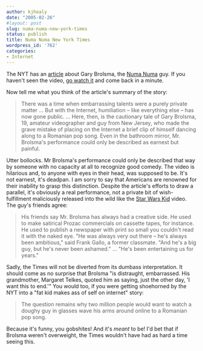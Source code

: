 ```yaml
---
author: kjhealy
date: "2005-02-26"
#layout: post
slug: numa-numa-new-york-times
status: publish
title: Numa Numa New York Times
wordpress_id: '762'
categories:
- Internet
---
```


The NYT has an [article](http://www.nytimes.com/2005/02/26/nyregion/26video.html?ex=1267160400&en=1d48bf539f85dc0e&ei=5090&partner=rssuserland) about Gary Brolsma, the [Numa Numa](http://www.google.com/search?q=numa+numa) guy. If you haven't seen the video, [go watch it](http://www.albinoblacksheep.com/flash/numa.php) and come back in a minute.

Now tell me what you think of the article's summary of the story:

> There was a time when embarrassing talents were a purely private matter … But with the Internet, humiliation – like everything else – has now gone public. ... Here, then, is the cautionary tale of Gary Brolsma, 19, amateur videographer and guy from New Jersey, who made the grave mistake of placing on the Internet a brief clip of himself dancing along to a Romanian pop song. Even in the bathroom mirror, Mr. Brolsma's performance could only be described as earnest but painful.

Utter bollocks. Mr Brolsma's performance could only be described that way by someone with no capacity at all to recognize good comedy. The video is hilarious and, to anyone with eyes in their head, was supposed to be. It's not earnest, it's deadpan. I am sorry to say that Americans are renowned for their inability to grasp this distinction. Despite the article's efforts to draw a parallel, it's obviously a real performance, not a private bit of wish-fulfillment maliciously released into the wild like the [Star Wars Kid](http://www.jedimaster.net/) video. The guy's friends agree:

> His friends say Mr. Brolsma has always had a creative side. He used to make satirical Prozac commercials on cassette tapes, for instance. He used to publish a newspaper with print so small you couldn't read it with the naked eye. "He was always very out there – he's always been ambitious," said Frank Gallo, a former classmate. "And he's a big guy, but he's never been ashamed." ... "He's been entertaining us for years."

Sadly, the Times will not be diverted from its dumbass interpretation. It should come as no surprise that Brolsma "is distraught, embarrassed. His grandmother, Margaret Telkes, quoted him as saying, just the other day, 'I want this to end.'" You would too, if you were getting shoehorned by the NYT into a "fat kid makes ass of self on internet" story:

> The question remains why two million people would want to watch a doughy guy in glasses wave his arms around online to a Romanian pop song.

Because it's funny, you gobshites! And it's *meant* to be! I'd bet that if Brolsma weren't overweight, the Times wouldn't have had as hard a time seeing this.

